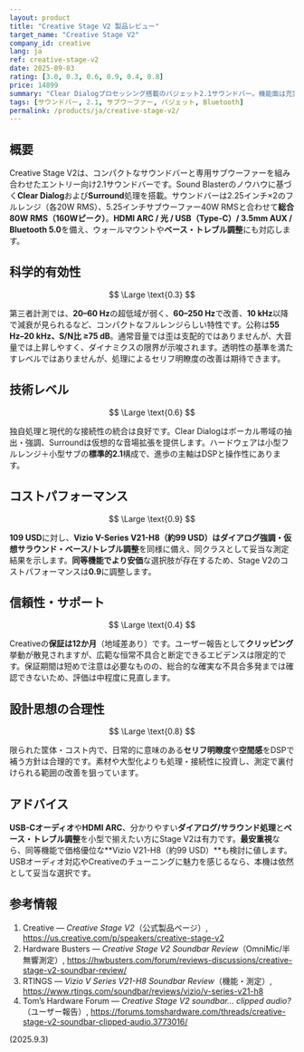 ```yaml
---
layout: product
title: "Creative Stage V2 製品レビュー"
target_name: "Creative Stage V2"
company_id: creative
lang: ja
ref: creative-stage-v2
date: 2025-09-03
rating: [3.0, 0.3, 0.6, 0.9, 0.4, 0.8]
price: 14899
summary: "Clear Dialogプロセッシング搭載のバジェット2.1サウンドバー。機能面は充実していますが、同等機能のより安価な競合があるため最安値基準ではありません。信頼性は一定の留意点があり、科学的限界も残ります。"
tags: [サウンドバー, 2.1, サブウーファー, バジェット, Bluetooth]
permalink: /products/ja/creative-stage-v2/
---
```


## 概要

Creative Stage V2は、コンパクトなサウンドバーと専用サブウーファーを組み合わせたエントリー向け2.1サウンドバーです。Sound Blasterのノウハウに基づく**Clear Dialog**および**Surround**処理を搭載。サウンドバーは2.25インチ×2のフルレンジ（各20W RMS）、5.25インチサブウーファー40W RMSと合わせて**総合80W RMS（160Wピーク）**。**HDMI ARC / 光 / USB（Type-C）/ 3.5mm AUX / Bluetooth 5.0**を備え、ウォールマウントや**ベース・トレブル調整**にも対応します。

## 科学的有効性

$$ \Large \text{0.3} $$

第三者計測では、**20–60 Hz**の超低域が弱く、**60–250 Hz**で改善、**10 kHz**以降で減衰が見られるなど、コンパクトなフルレンジらしい特性です。公称は**55 Hz–20 kHz、S/N比 ≥75 dB**。通常音量では歪は支配的ではありませんが、大音量では上昇しやすく、ダイナミクスの限界が示唆されます。透明性の基準を満たすレベルではありませんが、処理によるセリフ明瞭度の改善は期待できます。

## 技術レベル

$$ \Large \text{0.6} $$

独自処理と現代的な接続性の統合は良好です。Clear Dialogはボーカル帯域の抽出・強調、Surroundは仮想的な音場拡張を提供します。ハードウェアは小型フルレンジ＋小型サブの**標準的2.1**構成で、進歩の主軸はDSPと操作性にあります。

## コストパフォーマンス

$$ \Large \text{0.9} $$

**109 USD**に対し、**Vizio V-Series V21-H8（約99 USD）**は**ダイアログ強調・仮想サラウンド・ベース/トレブル調整**を同様に備え、同クラスとして妥当な測定結果を示します。**同等機能でより安価**な選択肢が存在するため、Stage V2のコストパフォーマンスは**0.9**に調整します。

## 信頼性・サポート

$$ \Large \text{0.4} $$

Creativeの**保証は12か月**（地域差あり）です。ユーザー報告として**クリッピング**挙動が散見されますが、広範な恒常不具合と断定できるエビデンスは限定的です。保証期間は短めで注意は必要なものの、総合的な確実な不具合多発までは確認できないため、評価は中程度に見直します。

## 設計思想の合理性

$$ \Large \text{0.8} $$

限られた筐体・コスト内で、日常的に意味のある**セリフ明瞭度**や**空間感**をDSPで補う方針は合理的です。素材や大型化よりも処理・接続性に投資し、測定で裏付けられる範囲の改善を狙っています。

## アドバイス

**USB-Cオーディオ**や**HDMI ARC**、分かりやすい**ダイアログ/サラウンド処理**と**ベース・トレブル調整**を小型で揃えたい方にStage V2は有力です。**最安重視**なら、同等機能で価格優位な**Vizio V21-H8（約99 USD）**も検討に値します。USBオーディオ対応やCreativeのチューニングに魅力を感じるなら、本機は依然として妥当な選択です。

## 参考情報

1. Creative — *Creative Stage V2*（公式製品ページ）, https://us.creative.com/p/speakers/creative-stage-v2  
2. Hardware Busters — *Creative Stage V2 Soundbar Review*（OmniMic/半無響測定）, https://hwbusters.com/forum/reviews-discussions/creative-stage-v2-soundbar-review/  
3. RTINGS — *Vizio V Series V21-H8 Soundbar Review*（機能・測定）, https://www.rtings.com/soundbar/reviews/vizio/v-series-v21-h8  
4. Tom’s Hardware Forum — *Creative Stage V2 soundbar… clipped audio?*（ユーザー報告）, https://forums.tomshardware.com/threads/creative-stage-v2-soundbar-clipped-audio.3773016/

(2025.9.3)

